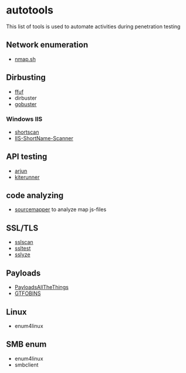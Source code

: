 # autotools

This list of tools is used to automate activities during penetration testing

## Network enumeration
- [nmap.sh](nmap.sh)

## Dirbusting
- [ffuf](https://github.com/ffuf/ffuf)
- dirbuster
- [gobuster](https://github.com/OJ/gobuster)

### Windows IIS
- [shortscan](https://github.com/bitquark/shortscan)
- [IIS-ShortName-Scanner](https://github.com/irsdl/IIS-ShortName-Scanner)

## API testing
- [arjun](https://github.com/s0md3v/Arjun.git)
- [kiterunner](https://github.com/assetnote/kiterunner)

## code analyzing
- [sourcemapper](https://github.com/denandz/sourcemapper) to analyze map js-files

## SSL/TLS
- [sslscan](https://github.com/rbsec/sslscan)
- [ssltest](https://github.com/drwetter/testssl.sh)
- [sslyze](https://github.com/nabla-c0d3/sslyze)

## Payloads
- [PayloadsAllTheThings](https://github.com/swisskyrepo/PayloadsAllTheThings)
- [GTFOBINS](https://gtfobins.github.io/)

## Linux
- enum4linux

## SMB enum
- enum4linux
- smbclient
